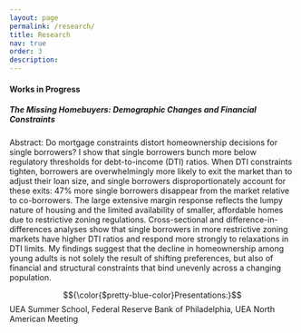 ```yaml
---
layout: page
permalink: /research/
title: Research
nav: true
order: 3
description:
---
```


#### Works in Progress
##### The Missing Homebuyers: Demographic Changes and Financial Constraints
Abstract: Do mortgage constraints distort homeownership decisions for single borrowers? I show that single borrowers bunch more below regulatory thresholds for debt-to-income (DTI) ratios. When DTI constraints tighten, borrowers are overwhelmingly more likely to exit the market than to adjust their loan size, and single borrowers disproportionately account for these exits: 47% more single borrowers disappear from the market relative to co-borrowers. The large extensive margin response reflects the lumpy nature of housing and the limited availability of smaller, affordable homes due to restrictive zoning regulations. Cross-sectional and difference-in-differences analyses show that single borrowers in more restrictive zoning markets have higher DTI ratios and respond more strongly to relaxations in DTI limits. My findings suggest that the decline in homeownership among young adults is not solely the result of shifting preferences, but also of financial and structural constraints that bind unevenly across a changing population. 

$${\color{$pretty-blue-color}Presentations:}$$ UEA Summer School, Federal Reserve Bank of Philadelphia, UEA North American Meeting

